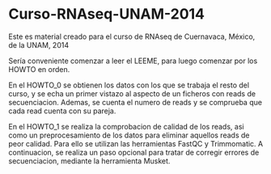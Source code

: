# Curso-RNAseq-UNAM-2014
Este es material creado para el curso de RNAseq de Cuernavaca, México, de la UNAM, 2014

Sería conveniente comenzar a leer el LEEME, para luego comenzar por los HOWTO en orden.

En el HOWTO_0 se obtienen los datos con los que se trabaja el resto del curso, y se echa un primer vistazo al aspecto de un ficheros con reads de secuenciacion. Ademas, se cuenta el numero de reads y se comprueba que cada read cuenta con su pareja.

En el HOWTO_1 se realiza la comprobacion de calidad de los reads, asi como un preprocesamiento de los datos para eliminar aquellos reads de peor calidad. Para ello se utilizan las herramientas FastQC y Trimmomatic. A continuacion, se realiza un paso opcional para tratar de corregir errores de secuenciacion, mediante la herramienta Musket.


